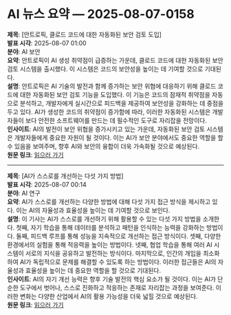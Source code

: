 # AI 뉴스 요약 — 2025-08-07-0158

**제목**: [안트로픽, 클로드 코드에 대한 자동화된 보안 검토 도입]  
**발표 시각**: 2025-08-07 01:00  
**분야**: AI 보안  
**요약**: 안트로픽이 AI 생성 취약점이 급증하는 가운데, 클로드 코드에 대한 자동화된 보안 검토 시스템을 출시했다. 이 시스템은 코드의 보안성을 높이는 데 기여할 것으로 기대된다.  
**설명**: 안트로픽은 AI 기술의 발전과 함께 증가하는 보안 위협에 대응하기 위해 클로드 코드에 대한 자동화된 보안 검토 기능을 도입했다. 이 기능은 코드의 잠재적 취약점을 자동으로 분석하고, 개발자에게 실시간으로 피드백을 제공하여 보안성을 강화하는 데 중점을 두고 있다. AI가 생성한 코드의 취약점이 증가함에 따라, 이러한 자동화된 시스템은 개발자들이 보다 안전한 소프트웨어를 만드는 데 필수적인 도구로 자리잡을 전망이다.  
**인사이트**: AI의 발전이 보안 위협을 증가시키고 있는 가운데, 자동화된 보안 검토 시스템은 개발자들에게 중요한 자원이 될 것이다. 이는 AI가 보안 분야에서도 중요한 역할을 할 수 있음을 보여주며, 향후 AI와 보안의 융합이 더욱 가속화될 것으로 예상된다.  
**원문 링크**: [읽으러 가기](https://venturebeat.com/ai/anthropic-ships-automated-security-reviews-for-claude-code-as-ai-generated-vulnerabilities-surge/)

---

**제목**: [AI가 스스로를 개선하는 다섯 가지 방법]  
**발표 시각**: 2025-08-07 00:14  
**분야**: AI 연구  
**요약**: AI가 스스로를 개선하는 다양한 방법에 대해 다섯 가지 접근 방식을 제시하고 있다. 이는 AI의 자율성과 효율성을 높이는 데 기여할 것으로 보인다.  
**설명**: 이 기사는 AI가 스스로를 개선하기 위해 활용할 수 있는 다섯 가지 방법을 소개한다. 첫째, 자기 학습을 통해 데이터를 분석하고 패턴을 인식하는 능력을 강화하는 방법이다. 둘째, 피드백 루프를 통해 성능을 지속적으로 개선하는 접근 방식이다. 셋째, 다양한 환경에서의 실험을 통해 적응력을 높이는 방법이다. 넷째, 협업 학습을 통해 여러 AI 시스템이 서로의 지식을 공유하고 발전하는 방식이다. 마지막으로, 인간의 개입을 최소화하여 AI가 독립적으로 문제를 해결할 수 있도록 하는 방법이다. 이러한 접근들은 AI의 자율성과 효율성을 높이는 데 중요한 역할을 할 것으로 기대된다.  
**인사이트**: AI의 자기 개선 능력은 향후 기술 발전의 핵심 요소가 될 것이다. 이는 AI가 단순한 도구에서 벗어나, 스스로 진화하고 적응하는 존재로 자리잡는 과정을 보여준다. 이러한 변화는 다양한 산업에서 AI의 활용 가능성을 더욱 넓힐 것으로 예상된다.  
**원문 링크**: [읽으러 가기](https://www.technologyreview.com/2025/08/06/1121193/five-ways-that-ai-is-learning-to-improve-itself/)